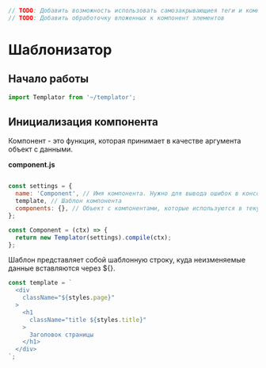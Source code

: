 ```javascript
// TODO: Добавить возможность использовать самозакрывающиея теги и компоненты
// TODO: Добавить обработочку вложенных к компонент элементов
```

# Шаблонизатор

## Начало работы

```javascript
import Templator from '~/templator';
```

## Инициализация компонента

Компонент - это функция, которая принимает в качестве аргумента объект с данными.

**component.js**
```javascript

const settings = {
  name: 'Component', // Имя компонента. Нужно для вывода ошибок в консоли
  template, // Шаблон компонента
  components: {}, // Объект с компонентами, которые используются в текущем компоненте
};

const Сomponent = (ctx) => {
  return new Templator(settings).compile(ctx);
};
```




Шаблон представляет собой шаблонную строку, куда неизменяемые данные вставляются через ${}.

```javascript
const template = `
  <div
    className="${styles.page}"
  >
    <h1
      className="title ${styles.title}"
    >
      Заголовок страницы
    </h1>
  </div>
`;
```
